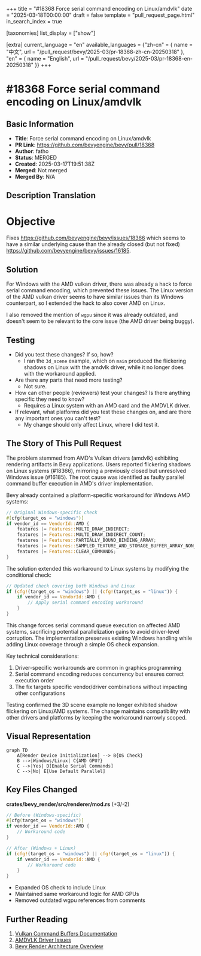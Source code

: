 +++
title = "#18368 Force serial command encoding on Linux/amdvlk"
date = "2025-03-18T00:00:00"
draft = false
template = "pull_request_page.html"
in_search_index = true

[taxonomies]
list_display = ["show"]

[extra]
current_language = "en"
available_languages = {"zh-cn" = { name = "中文", url = "/pull_request/bevy/2025-03/pr-18368-zh-cn-20250318" }, "en" = { name = "English", url = "/pull_request/bevy/2025-03/pr-18368-en-20250318" }}
+++

# #18368 Force serial command encoding on Linux/amdvlk

## Basic Information
- **Title**: Force serial command encoding on Linux/amdvlk
- **PR Link**: https://github.com/bevyengine/bevy/pull/18368
- **Author**: fatho
- **Status**: MERGED
- **Created**: 2025-03-17T19:51:38Z
- **Merged**: Not merged
- **Merged By**: N/A

## Description Translation
# Objective

Fixes https://github.com/bevyengine/bevy/issues/18366 which seems to have a similar underlying cause than the already closed (but not fixed) https://github.com/bevyengine/bevy/issues/16185.

## Solution

For Windows with the AMD vulkan driver, there was already a hack to force serial command encoding, which prevented these issues. The Linux version of the AMD vulkan driver seems to have similar issues than its Windows counterpart, so I extended the hack to also cover AMD on Linux.

I also removed the mention of `wgpu` since it was already outdated, and doesn't seem to be relevant to the core issue (the AMD driver being buggy).

## Testing

- Did you test these changes? If so, how?
  - I ran the `3d_scene` example, which on `main` produced the flickering shadows on Linux with the amdvlk driver, while it no longer does with the workaround applied.
- Are there any parts that need more testing?
  - Not sure.
- How can other people (reviewers) test your changes? Is there anything specific they need to know?
  - Requires a Linux system with an AMD card and the AMDVLK driver.
- If relevant, what platforms did you test these changes on, and are there any important ones you can't test?
  - My change should only affect Linux, where I did test it.

## The Story of This Pull Request

The problem stemmed from AMD's Vulkan drivers (amdvlk) exhibiting rendering artifacts in Bevy applications. Users reported flickering shadows on Linux systems (#18366), mirroring a previously closed but unresolved Windows issue (#16185). The root cause was identified as faulty parallel command buffer execution in AMD's driver implementation.

Bevy already contained a platform-specific workaround for Windows AMD systems:

```rust
// Original Windows-specific check
#[cfg(target_os = "windows")]
if vendor_id == VendorId::AMD {
    features |= Features::MULTI_DRAW_INDIRECT;
    features |= Features::MULTI_DRAW_INDIRECT_COUNT;
    features |= Features::PARTIALLY_BOUND_BINDING_ARRAY;
    features |= Features::SAMPLED_TEXTURE_AND_STORAGE_BUFFER_ARRAY_NON_UNIFORM_INDEXING;
    features |= Features::CLEAR_COMMANDS;
}
```

The solution extended this workaround to Linux systems by modifying the conditional check:

```rust
// Updated check covering both Windows and Linux
if (cfg!(target_os = "windows") || (cfg!(target_os = "linux")) {
    if vendor_id == VendorId::AMD {
        // Apply serial command encoding workaround
    }
}
```

This change forces serial command queue execution on affected AMD systems, sacrificing potential parallelization gains to avoid driver-level corruption. The implementation preserves existing Windows handling while adding Linux coverage through a simple OS check expansion.

Key technical considerations:
1. Driver-specific workarounds are common in graphics programming
2. Serial command encoding reduces concurrency but ensures correct execution order
3. The fix targets specific vendor/driver combinations without impacting other configurations

Testing confirmed the 3D scene example no longer exhibited shadow flickering on Linux/AMD systems. The change maintains compatibility with other drivers and platforms by keeping the workaround narrowly scoped.

## Visual Representation

```mermaid
graph TD
    A[Render Device Initialization] --> B{OS Check}
    B -->|Windows/Linux| C{AMD GPU?}
    C -->|Yes| D[Enable Serial Commands]
    C -->|No| E[Use Default Parallel]
```

## Key Files Changed

**crates/bevy_render/src/renderer/mod.rs** (+3/-2)
```rust
// Before (Windows-specific)
#[cfg(target_os = "windows")]
if vendor_id == VendorId::AMD {
    // Workaround code
}

// After (Windows + Linux)
if (cfg!(target_os = "windows") || cfg!(target_os = "linux")) {
    if vendor_id == VendorId::AMD {
        // Workaround code
    }
}
```
- Expanded OS check to include Linux
- Maintained same workaround logic for AMD GPUs
- Removed outdated wgpu references from comments

## Further Reading
1. [Vulkan Command Buffers Documentation](https://vulkan.lunarg.com/doc/view/1.3.275.0/windows/command_buffers.html)
2. [AMDVLK Driver Issues](https://github.com/GPUOpen-Drivers/AMDVLK/issues)
3. [Bevy Render Architecture Overview](https://bevyengine.org/learn/book/getting-started/rendering/)